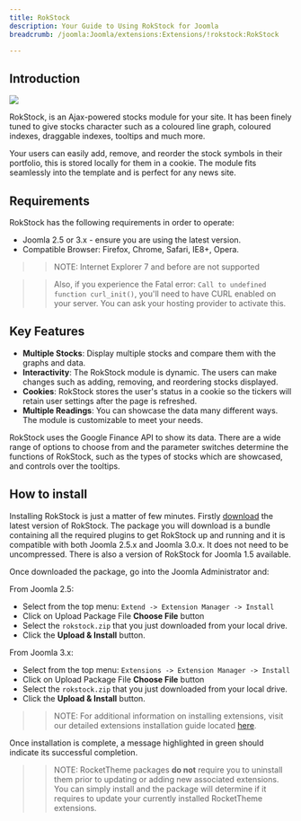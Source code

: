 ```yaml
---
title: RokStock
description: Your Guide to Using RokStock for Joomla
breadcrumb: /joomla:Joomla/extensions:Extensions/!rokstock:RokStock

---
```


Introduction
-----
![][rokstock]

RokStock, is an Ajax-powered stocks module for your site. It has been finely tuned to give stocks character such as a coloured line graph, coloured indexes, draggable indexes, tooltips and much more.

Your users can easily add, remove, and reorder the stock symbols in their portfolio, this is stored locally for them in a cookie. The module fits seamlessly into the template and is perfect for any news site.

Requirements
------------
RokStock has the following requirements in order to operate:

* Joomla 2.5 or 3.x - ensure you are using the latest version.
* Compatible Browser: Firefox, Chrome, Safari, IE8+, Opera.

>> NOTE: Internet Explorer 7 and before are not supported

>> Also, if you experience the Fatal error: `Call to undefined function curl_init()`, you'll need to have CURL enabled on your server. You can ask your hosting provider to activate this.

Key Features
------------
* **Multiple Stocks**: Display multiple stocks and compare them with the graphs and data.
* **Interactivity**: The RokStock module is dynamic. The users can make changes such as adding, removing, and reordering stocks displayed.
* **Cookies**: RokStock stores the user's status in a cookie so the tickers will retain user settings after the page is refreshed.
* **Multiple Readings**: You can showcase the data many different ways. The module is customizable to meet your needs.

RokStock uses the Google Finance API to show its data. There are a wide range of options to choose from and the parameter switches determine the functions of RokStock, such as the types of stocks which are showcased, and controls over the tooltips.

How to install
--------------
Installing RokStock is just a matter of few minutes. Firstly [download][rokstock-download] the latest version of RokStock. The package you will download is a bundle containing all the required plugins to get RokStock up and running and it is compatible with both Joomla 2.5.x and Joomla 3.0.x. It does not need to be uncompressed. There is also a version of RokStock for Joomla 1.5 available.

Once downloaded the package, go into the Joomla Administrator and:

From Joomla 2.5:

* Select from the top menu: `Extend -> Extension Manager -> Install`
* Click on Upload Package File **Choose File** button
* Select the `rokstock.zip` that you just downloaded from your local drive.
* Click the **Upload & Install** button.

From Joomla 3.x:

* Select from the top menu: `Extensions -> Extension Manager -> Install`
* Click on Upload Package File **Choose File** button
* Select the `rokstock.zip` that you just downloaded from your local drive.
* Click the **Upload & Install** button.

>> NOTE: For additional information on installing extensions, visit our detailed extensions installation guide located [here][install].

Once installation is complete, a message highlighted in green should indicate its successful completion.

>> NOTE: RocketTheme packages **do not** require you to uninstall them prior to updating or adding new associated extensions. You can simply install and the package will determine if it requires to update your currently installed RocketTheme extensions.

[featured]: assets/roksprocket-layout.png
[rokstock-download]: http://www.rockettheme.com/extensions-downloads/club/1000-rokstock
[install]: ../../platform/extensions.md#how-to-install-an-extension
[rokstock]: assets/rokstock.png
[details]: assets/RokStock_details.png